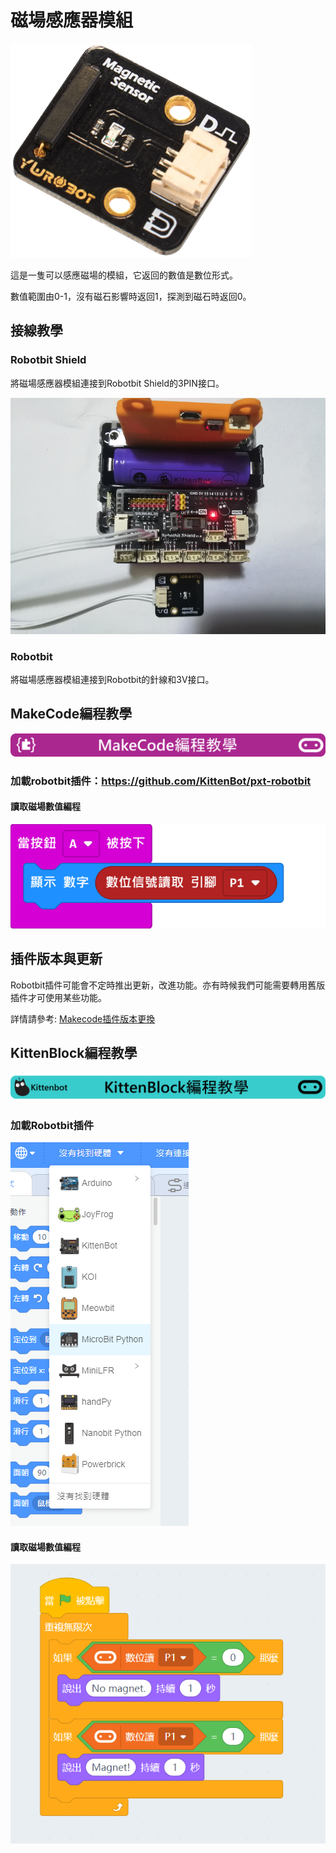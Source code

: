 # 磁場感應器模組

![](./images/magnet2.png)

這是一隻可以感應磁場的模組，它返回的數值是數位形式。

數值範圍由0-1，沒有磁石影響時返回1，探測到磁石時返回0。

## 接線教學

### Robotbit Shield

將磁場感應器模組連接到Robotbit Shield的3PIN接口。

![](./images/magnet1.jpg)

### Robotbit

將磁場感應器模組連接到Robotbit的針線和3V接口。

## MakeCode編程教學

![](./PWmodules/images/mcbanner.png)

### 加載robotbit插件：https://github.com/KittenBot/pxt-robotbit

#### 讀取磁場數值編程

![](./images/digitRead_code.png)


## 插件版本與更新

Robotbit插件可能會不定時推出更新，改進功能。亦有時候我們可能需要轉用舊版插件才可使用某些功能。

詳情請參考: [Makecode插件版本更換](../../Makecode/makecode_extensionUpdate)


## KittenBlock編程教學

![](./PWmodules/images/kbbanner.png)

### 加載Robotbit插件

![](./images/addRB.png)

#### 讀取磁場數值編程

![](./images/magnet_codekb.png)